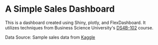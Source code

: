 # A Simple Sales Dashboard

This is a dashboard created using Shiny, plotly, and FlexDashboard. It utilizes techniques from Business Science University's [DS4B-102](https://www.business-science.io/university/2019/05/16/course-launch-shiny-web-application-level-1.html) course. 

Data Source: Sample sales data from [Kaggle](https://www.kaggle.com/kyanyoga/sample-sales-data "Kaggle")
